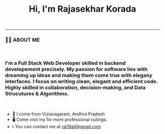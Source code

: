 <h1 style="text-align: center;">Hi, I'm Rajasekhar Korada</h1>
<br>
<hr>

<h3>👨‍💻 ABOUT ME </h3>
<br>
<h3 style ="text-align = center;">I'm a Full Stack Web Developer skilled in backend developement precisely. My passion for software lies with dreaming up ideas and making them come true with elegany interfaces. I focus on writing clean, elegant and efficient code. Highly skilled in collaboration, decision-making, and Data Strucutures & Algorithms. </h3>

<br>

<ul>
    <li>📍 I come from Vizianagaram, Andhra Pradesh</li>
    <li>🖥️ Come visit my <a href = "https://mental-health-raj.netlify.app/"></a> for more professional outings.</li> 
    <li>📞 You can contact me at <a href = "mailto:raj19all@gmail.com">raj19all@gmail.com</a></li> 
</ul>
<br>

